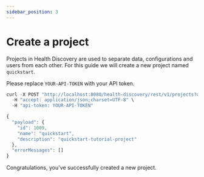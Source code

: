 ```yaml
---
sidebar_position: 3
---
```


# Create a project

Projects in Health Discovery are used to separate data, configurations and users from each other. For this guide we will create a new project named `quickstart`. 

Please replace `YOUR-API-TOKEN` with your API token.

```js title="POST /v1/projects"
curl -X POST "http://localhost:8080/health-discovery/rest/v1/projects?description=quickstart-tutorial-project&name=quickstart" \
  -H "accept: application/json;charset=UTF-8" \
  -H "api-token: YOUR-API-TOKEN"
```

```js title="RESPONSE"
{
  "payload": {
    "id": 1009,
    "name": "quickstart",
    "description": "quickstart-tutorial-project"
  },
  "errorMessages": []
}
```

Congratulations, you've successfully created a new project.
